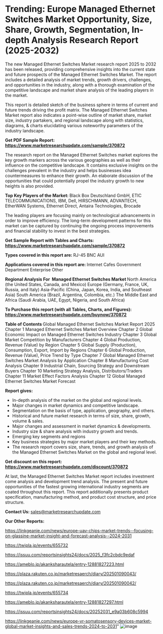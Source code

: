 # Trending: Europe Managed Ethernet Switches Market Opportunity, Size, Share, Growth, Segmentation, In-depth Analysis Research Report (2025-2032)

The new Managed Ethernet Switches Market research report 2025 to 2032 has been released, providing comprehensive insights into the current state and future prospects of the Managed Ethernet Switches Market. The report includes a detailed analysis of market trends, growth drivers, challenges, and opportunities in the industry, along with a thorough examination of the competitive landscape and market share analysis of the leading players in the market.

This report is detailed sketch of the business sphere in terms of current and future trends driving the profit matrix. The Managed Ethernet Switches Market report also indicates a point-wise outline of market share, market size, industry partakers, and regional landscape along with statistics, diagrams, &amp; charts elucidating various noteworthy parameters of the industry landscape.

<strong><b>Get PDF Sample Report: <a href=https://www.marketresearchupdate.com/sample/370872>https://www.marketresearchupdate.com/sample/370872</a></b></strong>

The research report on the Managed Ethernet Switches market explores the key growth markers across the various geographies as well as their influence on the competitive landscape. It contains exclusive insights on the challenges prevalent in the industry and helps businesses idea countermeasures to enhance their growth. An elaborate discussion of the opportunities that could potentially propel the industry growth to new heights is also provided.

<strong><b>Top Key Players of the Market:
</b></strong>Black Box Deutschland GmbH, ETIC TELECOMMUNICATIONS, IBM, Dell, HIRSCHMANN, ADVANTECH, EtherWAN Systems, Ethernet Direct, Antaira Technologies, Brocade<strong><b>
</b></strong>

The leading players are focusing mainly on technological advancements in order to improve efficiency. The long-term development patterns for this market can be captured by continuing the ongoing process improvements and financial stability to invest in the best strategies.

<strong><b>Get Sample Report with Tables and Charts: <a href=https://www.marketresearchupdate.com/sample/370872>https://www.marketresearchupdate.com/sample/370872</a></b></strong>

<strong><b>Types covered in this report are:
</b></strong>RJ-45
BNC
AUI<strong><b>
</b></strong>

<strong><b>Applications covered in this report are:
</b></strong>Internet Cafes
Government Department
Enterprise
Other<strong><b>
</b></strong>

<strong><b>Regional Analysis For  Managed Ethernet Switches Market</b></strong><strong><b>
</b></strong>North America (the United States, Canada, and Mexico)
Europe (Germany, France, UK, Russia, and Italy)
Asia-Pacific (China, Japan, Korea, India, and Southeast Asia)
South America (Brazil, Argentina, Colombia, etc.)
The Middle East and Africa (Saudi Arabia, UAE, Egypt, Nigeria, and South Africa)

<strong><b>To Purchase this report (with all Tables, Charts, and Figures): <a href=https://www.marketresearchupdate.com/buynow/370872>https://www.marketresearchupdate.com/buynow/370872</a></b></strong>

<strong><b>Table of Contents</b></strong><strong><b>
</b></strong>Global Managed Ethernet Switches Market Report 2025
Chapter 1 Managed Ethernet Switches Market Overview
Chapter 2 Global Economic Impact on Managed Ethernet Switches Industry
Chapter 3 Global Market Competition by Manufacturers
Chapter 4 Global Production, Revenue (Value) by Region
Chapter 5 Global Supply (Production), Consumption, Export, Import by Regions
Chapter 6 Global Production, Revenue (Value), Price Trend by Type
Chapter 7 Global Managed Ethernet Switches Market Analysis by Application
Chapter 8 Manufacturing Cost Analysis
Chapter 9 Industrial Chain, Sourcing Strategy and Downstream Buyers
Chapter 10 Marketing Strategy Analysis, Distributors/Traders
Chapter 11 Market Effect Factors Analysis
Chapter 12 Global Managed Ethernet Switches Market Forecast

<strong><b>Report gives:</b></strong>

- In-depth analysis of the market on the global and regional levels.
- Major changes in market dynamics and competitive landscape.
- Segmentation on the basis of type, application, geography, and others.
- Historical and future market research in terms of size, share, growth, volume &amp; sales.
- Major changes and assessment in market dynamics &amp; developments.
- Industry size &amp; share analysis with industry growth and trends.
- Emerging key segments and regions
- Key business strategies by major market players and their key methods.
- The research report covers size, share, trends, and growth analysis of the Managed Ethernet Switches Market on the global and regional level.

<strong><b>Get discount on this report: <a href=https://www.marketresearchupdate.com/discount/370872>https://www.marketresearchupdate.com/discount/370872</a></b></strong>

At last, the Managed Ethernet Switches Market report includes investment come analysis and development trend analysis. The present and future opportunities of the fastest growing international industry segments are coated throughout this report. This report additionally presents product specification, manufacturing method, and product cost structure, and price structure.

<strong><b>Contact Us:
</b></strong>sales@marketresearchupdate.com

<strong>Our Other Reports:</strong>

<a href=https://linkgeanie.com/news/europe-uav-chips-market-trends--focusing-on-glassine-market-insight-and-forecast-analysis--2024-2031>https://linkgeanie.com/news/europe-uav-chips-market-trends--focusing-on-glassine-market-insight-and-forecast-analysis--2024-2031</a>

<a href=https://twipla.jp/events/655732>https://twipla.jp/events/655732</a>

<a href=https://issuu.com/reportsinsights24/docs/2025_f3fc2cbdc9edaf>https://issuu.com/reportsinsights24/docs/2025_f3fc2cbdc9edaf</a>

<a href=https://ameblo.jp/akanksharautela/entry-12881827223.html>https://ameblo.jp/akanksharautela/entry-12881827223.html</a>

<a href=https://plaza.rakuten.co.jp/marketresaerch/diary/202501090043/>https://plaza.rakuten.co.jp/marketresaerch/diary/202501090043/</a>

<a href=https://plaza.rakuten.co.jp/marketresaerch/diary/202501090042/>https://plaza.rakuten.co.jp/marketresaerch/diary/202501090042/</a>

<a href=https://twipla.jp/events/655734>https://twipla.jp/events/655734</a>

<a href=https://ameblo.jp/akanksharautela/entry-12881827297.html>https://ameblo.jp/akanksharautela/entry-12881827297.html</a>

<a href=https://issuu.com/reportsinsights24/docs/20252031_e9a03b608c5994>https://issuu.com/reportsinsights24/docs/20252031_e9a03b608c5994</a>

<a href=https://linkgeanie.com/news/europe-vr-somatosensory-devices-market-global-market-insights-and-sales-trends-2024-to-2031>https://linkgeanie.com/news/europe-vr-somatosensory-devices-market-global-market-insights-and-sales-trends-2024-to-2031</a>"
![image](https://github.com/user-attachments/assets/097684d9-7cf3-48c5-a76e-3271fe14f02a)
